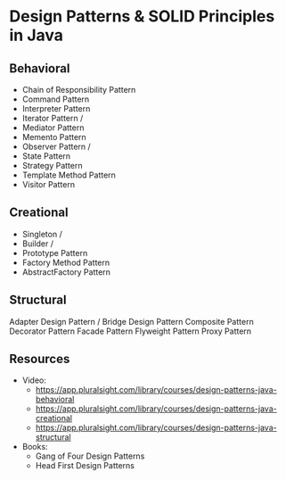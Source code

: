 Design Patterns & SOLID Principles in Java
===========================================

Behavioral
------------
- Chain of Responsibility Pattern
- Command Pattern
- Interpreter Pattern
- Iterator Pattern /
- Mediator Pattern
- Memento Pattern
- Observer Pattern /
- State Pattern
- Strategy Pattern
- Template Method Pattern
- Visitor Pattern

Creational
------------
- Singleton /
- Builder /
- Prototype Pattern
- Factory Method Pattern
- AbstractFactory Pattern

Structural
------------
Adapter Design Pattern /
Bridge Design Pattern
Composite Pattern
Decorator Pattern
Facade Pattern
Flyweight Pattern
Proxy Pattern

Resources
------------
- Video:
    - https://app.pluralsight.com/library/courses/design-patterns-java-behavioral 
    - https://app.pluralsight.com/library/courses/design-patterns-java-creational
    - https://app.pluralsight.com/library/courses/design-patterns-java-structural
- Books: 
    - Gang of Four Design Patterns
    - Head First Design Patterns